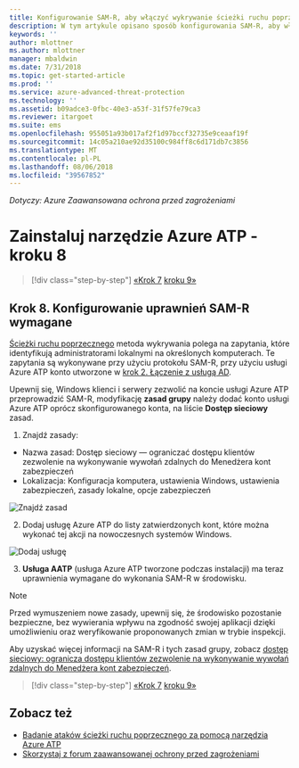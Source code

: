 ```yaml
---
title: Konfigurowanie SAM-R, aby włączyć wykrywanie ścieżki ruchu poprzecznego w narzędzia Azure ATP | Dokumentacja firmy Microsoft
description: W tym artykule opisano sposób konfigurowania SAM-R, aby włączyć wykrywanie ścieżki ruchu poprzecznego w narzędzia Azure ATP
keywords: ''
author: mlottner
ms.author: mlottner
manager: mbaldwin
ms.date: 7/31/2018
ms.topic: get-started-article
ms.prod: ''
ms.service: azure-advanced-threat-protection
ms.technology: ''
ms.assetid: b09adce3-0fbc-40e3-a53f-31f57fe79ca3
ms.reviewer: itargoet
ms.suite: ems
ms.openlocfilehash: 955051a93b017af2f1d97bccf32735e9ceaaf19f
ms.sourcegitcommit: 14c05a210ae92d35100c984ff8c6d171db7c3856
ms.translationtype: MT
ms.contentlocale: pl-PL
ms.lasthandoff: 08/06/2018
ms.locfileid: "39567852"
---
```

*Dotyczy: Azure Zaawansowana ochrona przed zagrożeniami*

# <a name="install-azure-atp---step-8"></a>Zainstaluj narzędzie Azure ATP - kroku 8

>[!div class="step-by-step"]
[«Krok 7](install-atp-step7.md)
[kroku 9»](atp-multi-forest.md)

## <a name="step-8-configure-sam-r-required-permissions"></a>Krok 8. Konfigurowanie uprawnień SAM-R wymagane

[Ścieżki ruchu poprzecznego](use-case-lateral-movement-path.md) metoda wykrywania polega na zapytania, które identyfikują administratorami lokalnymi na określonych komputerach. Te zapytania są wykonywane przy użyciu protokołu SAM-R, przy użyciu usługi Azure ATP konto utworzone w [krok 2. Łączenie z usługą AD](install-atp-step2.md).
 
Upewnij się, Windows klienci i serwery zezwolić na koncie usługi Azure ATP przeprowadzić SAM-R, modyfikację **zasad grupy** należy dodać konto usługi Azure ATP oprócz skonfigurowanego konta, na liście  **Dostęp sieciowy** zasad.

1. Znajdź zasady:

 - Nazwa zasad: Dostęp sieciowy — ograniczać dostępu klientów zezwolenie na wykonywanie wywołań zdalnych do Menedżera kont zabezpieczeń
 - Lokalizacja: Konfiguracja komputera, ustawienia Windows, ustawienia zabezpieczeń, zasady lokalne, opcje zabezpieczeń
  
  ![Znajdź zasad](./media/samr-policy-location.png)

2. Dodaj usługę Azure ATP do listy zatwierdzonych kont, które można wykonać tej akcji na nowoczesnych systemów Windows.
 
  ![Dodaj usługę](./media/samr-add-service.png)

3. **Usługa AATP** (usługa Azure ATP tworzone podczas instalacji) ma teraz uprawnienia wymagane do wykonania SAM-R w środowisku.

> [!NOTE]
> Przed wymuszeniem nowe zasady, upewnij się, że środowisko pozostanie bezpieczne, bez wywierania wpływu na zgodność swojej aplikacji dzięki umożliwieniu oraz weryfikowanie proponowanych zmian w trybie inspekcji.

Aby uzyskać więcej informacji na SAM-R i tych zasad grupy, zobacz [dostęp sieciowy: ogranicza dostępu klientów zezwolenie na wykonywanie wywołań zdalnych do Menedżera kont zabezpieczeń](https://docs.microsoft.com/windows/security/threat-protection/security-policy-settings/network-access-restrict-clients-allowed-to-make-remote-sam-calls).


>[!div class="step-by-step"]
[«Krok 7](install-atp-step7.md)
[kroku 9»](atp-multi-forest.md)



## <a name="see-also"></a>Zobacz też
- [Badanie ataków ścieżki ruchu poprzecznego za pomocą narzędzia Azure ATP](use-case-lateral-movement-path.md)
- [Skorzystaj z forum zaawansowanej ochrony przed zagrożeniami](https://aka.ms/azureatpcommunity)